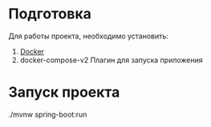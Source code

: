 # Подготовка

Для работы проекта, необходимо установить:

1. [Docker](https://docs.docker.com/engine/install/)
2. docker-compose-v2 Плагин для запуска приложения

# Запуск проекта

./mvnw spring-boot:run
